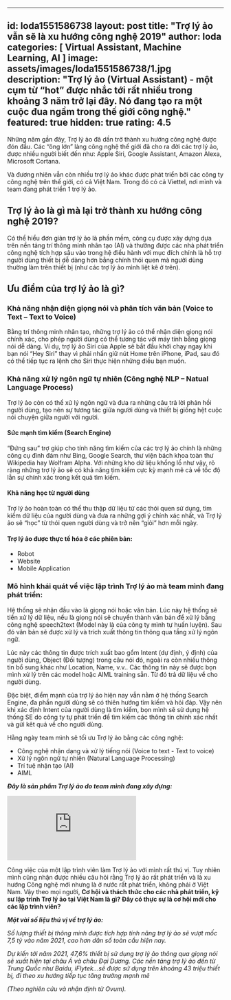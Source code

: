 
---
id: loda1551586738
layout: post
title:  "Trợ lý ảo vẫn sẽ là xu hướng công nghệ 2019"
author: loda
categories: [ Virtual Assistant, Machine Learning, AI ]
image: assets/images/loda1551586738/1.jpg
description: "Trợ lý ảo (Virtual Assistant) - một cụm từ “hot” được nhắc tới rất nhiều trong khoảng 3 năm trở lại đây. Nó đang tạo ra một cuộc đua ngầm trong thế giới công nghệ."
featured: true
hidden: true
rating: 4.5
---

Những năm gần đây, Trợ lý ảo đã dần trở thành xu hướng công nghệ được đón đầu. Các “ông lớn” làng công nghệ thế giới đã cho ra đời các trợ lý ảo, được nhiều người biết đến như: Apple Siri, Google Assistant, Amazon Alexa, Microsoft Cortana.

Và đương nhiên vẫn còn nhiều trợ lý ảo khác được phát triển bởi các công ty công nghệ trên thế giới, có cả Việt Nam. Trong đó có cả Viettel, nơi mình và team đang phát triển 1 trợ lý ảo.

## Trợ lý ảo là gì mà lại trở thành xu hướng công nghệ 2019?

Có thể hiểu đơn giản trợ lý ảo là phần mềm, công cụ được xây dựng dựa trên nền tảng trí thông minh nhân tạo (AI) và thường được các nhà phát triển công nghệ tích hợp sâu vào trong hệ điều hành với mục đích chính là hỗ trợ người dùng thiết bị dễ dàng hơn bằng chính thói quen mà người dùng thường làm trên thiết bị (như các trợ lý ảo mình liệt kê ở trên).

## Ưu điểm của trợ lý ảo là gì?

### Khả năng nhận diện giọng nói và phân tích văn bản (Voice to Text – Text to Voice)

Bằng trí thông minh nhân tạo, những trợ lý ảo có thể nhận diện giọng nói chính xác, cho phép người dùng có thể tương tác với máy tính bằng giọng nói dễ dàng. Ví dụ, trợ lý ảo Siri của Apple sẽ bắt đầu khởi chạy ngay khi bạn nói “Hey Siri” thay vì phải nhấn giữ nút Home trên iPhone, iPad, sau đó có thể tiếp tục ra lệnh cho Siri thực hiện những điều bạn muốn.

### Khả năng xử lý ngôn ngữ tự nhiên (Công nghệ NLP – Natual Language Process)

Trợ lý ảo còn có thể xử lý ngôn ngữ và đưa ra những câu trả lời phản hồi người dùng, tạo nên sự tương tác giữa người dùng và thiết bị giống hệt cuộc nói chuyện giữa người với người.

#### Sức mạnh tìm kiếm (Search Engine)

“Đứng sau” trợ giúp cho tính năng tìm kiếm của các trợ lý ảo chính là những công cụ đình đám như Bing, Google Search, thư viện bách khoa toàn thư Wikipedia hay Wolfram Alpha. Với những kho dữ liệu khổng lồ như vậy, rõ ràng những trợ lý ảo sẽ có khả năng tìm kiếm cực kỳ mạnh mẽ cả về tốc độ lẫn sự chính xác trong kết quả tìm kiếm.

#### Khả năng học từ người dùng

Trợ lý ảo hoàn toàn có thể thu thập dữ liệu từ các thói quen sử dụng, tìm kiếm dữ liệu của người dùng và đưa ra những gợi ý chính xác nhất, và Trợ lý ảo sẽ “học” từ thói quen người dùng và trở nên “giỏi” hơn mỗi ngày.

#### Trợ lý ảo được thực tế hóa ở các phiên bản:

*  Robot
*  Website
*  Mobile Application

### Mô hình khái quát về việc lập trình Trợ lý ảo mà team mình đang phát triển:

Hệ thống sẽ nhận đầu vào là giọng nói hoặc văn bản. Lúc này hệ thống sẽ tiền xử lý dữ liệu, nếu là giọng nói sẽ chuyển thành văn bản để xử lý bằng công nghệ speech2text (Model này là của công ty mình tự huấn luyện). Sau đó văn bản sẽ được xử lý và trích xuất thông tin thông qua tầng xử lý ngôn ngữ. 

Lúc này các thông tin được trích xuất bao gồm Intent (dự định, ý định) của người dùng, Object (Đối tượng) trong câu nói đó, ngoài ra còn nhiều thông tin bổ sung khác như Location, Name, v.v.. Các thông tin này sẽ được bọn mình xử lý trên các model hoặc AIML training sẵn. Từ đó trả dữ liệu về cho người dùng.

Đặc biệt, điểm mạnh của trợ lý ảo hiện nay vẫn nằm ở hệ thống Search Engine, đa phần người dùng sẽ có thiên hướng tìm kiếm và hỏi đáp. Vậy nên khi xác định Intent của người dùng là tìm kiếm, bọn mình sẽ sử dụng hệ thống SE do công ty tự phát triển để tìm kiếm các thông tin chính xác nhất và gửi kêt quả về cho người dùng.

Hằng ngày team mình sẽ tối ưu Trợ lý ảo bằng các công nghệ:

*   Công nghệ nhận dạng và xử lý tiếng nói (Voice to text - Text to voice)
*   Xử lý ngôn ngữ tự nhiên (Natural Language Processing)
*   Trí tuệ nhận tạo (AI)
*   AIML

**_Đây là sản phẩm Trợ lý ảo do team mình đang xây dựng:_**

<iframe class="ql-video" frameborder="0" allowfullscreen="true" src="https://www.youtube.com/embed/r8i3kQDufjk?showinfo=0" x-frame-options="SAMEORIGIN"></iframe>

Công việc của một lập trình viên làm Trợ lý ảo với mình rất thú vị. Tuy nhiên mình cũng nhận được nhiều câu hỏi rằng Trợ lý ảo rất phát triển và là xu hướng Công nghệ mới nhưng là ở nước rất phát triển, không phải ở Việt Nam. Vậy theo mọi người, **Cơ hội và thách thức cho các nhà phát triển, kỹ sư lập trình Trợ lý ảo tại Việt Nam là gì? Đây có thực sự là cơ hội mới cho các lập trình viên?**

**_Một vài số liệu thú vị về trợ lý ảo:_**

_Số lượng thiết bị thông minh được tích hợp tính năng trợ lý ảo sẽ vượt mốc 7,5 tỷ vào năm 2021, cao hơn dân số toàn cầu hiện nay._

_Dự kiến tới năm 2021, 47,6% thiết bị sử dụng trợ lý ảo thông qua giọng nói sẽ xuất hiện tại châu Á và châu Đại Dương. Các nền tảng trợ lý ảo đến từ Trung Quốc như Baidu, iFlytek…sẽ được sử dụng trên khoảng 43 triệu thiết bị, đi theo xu hướng tiếp tục tăng trưởng mạnh mẽ_

_(Theo nghiên cứu và nhận định từ Ovum)._